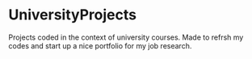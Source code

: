 # UniversityProjects
Projects coded in the context of university courses. 
Made to refrsh my codes and start up a nice portfolio for my job research.

